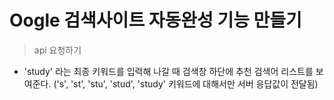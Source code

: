 # Oogle 검색사이트 자동완성 기능 만들기

> api 요청하기

- 'study' 라는 최종 키워드를 입력해 나갈 때 검색창 하단에 추천 검색어 리스트를 보여준다.
  ('s', 'st', 'stu', 'stud', 'study' 키워드에 대해서만 서버 응답값이 전달됨)

